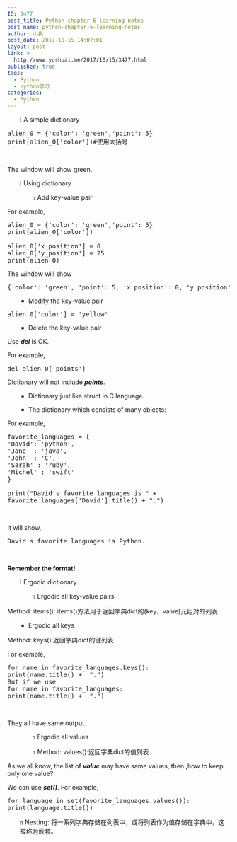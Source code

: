 ```yaml
---
ID: 3477
post_title: Python chapter 6 learning notes
post_name: python-chapter-6-learning-notes
author: 小奥
post_date: 2017-10-15 14:07:01
layout: post
link: >
  http://www.yushuai.me/2017/10/15/3477.html
published: true
tags:
  - Python
  - python学习
categories:
  - Python
---
```

<p class="MsoListParagraph" style="margin-left:28px"><span style="font-family:Wingdings">l<span style="font-variant-numeric: normal;font-stretch: normal;font-size: 9px;line-height: normal;font-family: &#39;Times New Roman&#39;">&nbsp; </span></span>A simple dictionary</p><p></p><pre class="brush:python;toolbar:false">alien_0&nbsp;=&nbsp;{&#39;color&#39;:&nbsp;&#39;green&#39;,&#39;point&#39;:&nbsp;5}
print(alien_0[&#39;color&#39;])#使用大括号</pre><p><br/></p><p>The window will show green.</p><p class="MsoListParagraph" style="margin-left:28px"><span style="font-family:Wingdings">l<span style="font-variant-numeric: normal;font-stretch: normal;font-size: 9px;line-height: normal;font-family: &#39;Times New Roman&#39;">&nbsp; </span></span>Using dictionary</p><p class="MsoListParagraph" style="margin-left:56px"><span style="font-family:Wingdings">n<span style="font-variant-numeric: normal;font-stretch: normal;font-size: 9px;line-height: normal;font-family: &#39;Times New Roman&#39;">&nbsp; </span></span>Add key-value pair</p><p>For example,</p><pre class="brush:python;toolbar:false">alien_0&nbsp;=&nbsp;{&#39;color&#39;:&nbsp;&#39;green&#39;,&#39;point&#39;:&nbsp;5}
print(alien_0[&#39;color&#39;])
&nbsp;
alien_0[&#39;x_position&#39;]&nbsp;=&nbsp;0
alien_0[&#39;y_position&#39;]&nbsp;=&nbsp;25
print(alien_0)</pre><p>The window will show</p><pre class="brush:python;toolbar:false">{&#39;color&#39;:&nbsp;&#39;green&#39;,&nbsp;&#39;point&#39;:&nbsp;5,&nbsp;&#39;x_position&#39;:&nbsp;0,&nbsp;&#39;y_position&#39;:&nbsp;25}</pre><ul style="margin-top:0" class=" list-paddingleft-2"><ul style="list-style-type: square;" class=" list-paddingleft-2"><li><p>Modify the key-value pair</p></li></ul></ul><pre class="brush:python;toolbar:false">alien_0[&#39;color&#39;]&nbsp;=&nbsp;&#39;yellow&#39;</pre><ul style="margin-top:0" class=" list-paddingleft-2"><ul style="list-style-type: square;" class=" list-paddingleft-2"><li><p>Delete the key-value pair</p></li></ul></ul><p>Use <strong><em>del</em></strong> is OK.</p><p>For example,</p><pre class="brush:python;toolbar:false">del&nbsp;alien_0[&#39;points&#39;]</pre><p>Dictionary will not include <strong><em>points</em></strong>.</p><ul style="margin-top:0" class=" list-paddingleft-2"><ul style="list-style-type: square;" class=" list-paddingleft-2"><li><p>Dictionary just like struct in C language.</p></li><li><p>The dictionary which consists of many objects:</p></li></ul></ul><p>For example,</p><p></p><pre class="brush:python;toolbar:false">favorite_languages&nbsp;=&nbsp;{
&#39;David&#39;:&nbsp;&#39;python&#39;,
&#39;Jane&#39;&nbsp;:&nbsp;&#39;java&#39;,
&#39;John&#39;&nbsp;:&nbsp;&#39;C&#39;,
&#39;Sarah&#39;&nbsp;:&nbsp;&#39;ruby&#39;,
&#39;Michel&#39;&nbsp;:&nbsp;&#39;swift&#39;&nbsp;
}
&nbsp;
print(&quot;David&#39;s&nbsp;favorite&nbsp;languages&nbsp;is&nbsp;&quot;&nbsp;+&nbsp;
favorite_languages[&#39;David&#39;].title()&nbsp;+&nbsp;&quot;.&quot;)</pre><p><br/></p><p>It will show,</p><pre class="brush:python;toolbar:false">David&#39;s&nbsp;favorite&nbsp;languages&nbsp;is&nbsp;Python.</pre><p><br/></p><p><strong>Remember the format!</strong></p><p class="MsoListParagraph" style="margin-left:28px"><span style="font-family:Wingdings">l<span style="font-variant-numeric: normal;font-stretch: normal;font-size: 9px;line-height: normal;font-family: &#39;Times New Roman&#39;">&nbsp; </span></span>Ergodic dictionary</p><p class="MsoListParagraph" style="margin-left:56px"><span style="font-family:Wingdings">n<span style="font-variant-numeric: normal;font-stretch: normal;font-size: 9px;line-height: normal;font-family: &#39;Times New Roman&#39;">&nbsp; </span></span>Ergodic all key-value pairs</p><p>Method: items(): items()方法用于返回字典dict的(key，value)元组对的列表</p><ul style="margin-top:0" class=" list-paddingleft-2"><ul style="list-style-type: square;" class=" list-paddingleft-2"><li><p>Ergodic all keys</p></li></ul></ul><p>Method: keys():返回字典dict的键列表</p><p>For example,</p><p></p><pre class="brush:python;toolbar:false">for&nbsp;name&nbsp;in&nbsp;favorite_languages.keys():
print(name.title()&nbsp;+&nbsp;&nbsp;&quot;.&quot;)
But&nbsp;if&nbsp;we&nbsp;use
for&nbsp;name&nbsp;in&nbsp;favorite_languages:
print(name.title()&nbsp;+&nbsp;&nbsp;&quot;.&quot;)</pre><p><br/></p><p>They all have same output.</p><p class="MsoListParagraph" style="margin-left:56px"><span style="font-family:Wingdings">n<span style="font-variant-numeric: normal;font-stretch: normal;font-size: 9px;line-height: normal;font-family: &#39;Times New Roman&#39;">&nbsp; </span></span>Ergodic all values</p><p class="MsoListParagraph" style="margin-left:56px"><span style="font-family:Wingdings">n<span style="font-variant-numeric: normal;font-stretch: normal;font-size: 9px;line-height: normal;font-family: &#39;Times New Roman&#39;">&nbsp; </span></span>Method: values():返回字典dict的值列表</p><p>As we all know, the list of <strong><em>value</em></strong> may have same values, then ,how to keep only one value?</p><p>We can use <strong><em>set()</em></strong>. For example,</p><pre class="brush:python;toolbar:false">for&nbsp;language&nbsp;in&nbsp;set(favorite_languages.values()):
print(language.title())</pre><p class="MsoListParagraph" style="margin-left:28px"><span style="font-family:Wingdings">n<span style="font-variant-numeric: normal;font-stretch: normal;font-size: 9px;line-height: normal;font-family: &#39;Times New Roman&#39;">&nbsp; </span></span>Nesting: 将一系列字典存储在列表中，或将列表作为值存储在字典中，这被称为嵌套。</p><p>&nbsp;</p><p><br/></p>